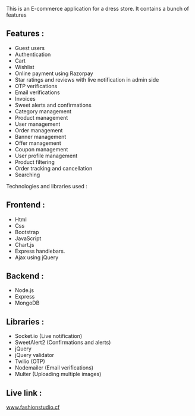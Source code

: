 This is an E-commerce application for a dress store. It contains a bunch of features 

Features : 
-----------------
- Guest users
- Authentication
- Cart
- Wishlist 
- Online payment using Razorpay
- Star ratings and reviews with live notification in admin side
- OTP verifications
- Email verifications
- Invoices
- Sweet alerts and confirmations
- Category management
- Product management
- User management
- Order management
- Banner management
- Offer management
- Coupon management
- User profile management
- Product filtering 
- Order tracking and cancellation
- Searching


Technologies and libraries used :

Frontend : 
-----------------
- Html
- Css
- Bootstrap
- JavaScript
- Chart.js
- Express handlebars.
- Ajax using jQuery

Backend :
---------------
- Node.js
- Express
- MongoDB 

Libraries : 
----------------
- Socket.io (Live notification)
- SweetAlert2 (Confirmations and alerts)
- jQuery
- jQuery validator
- Twilio (OTP)
- Nodemailer (Email verifications)
- Multer (Uploading multiple images)


Live link :
---------------
www.fashionstudio.cf
